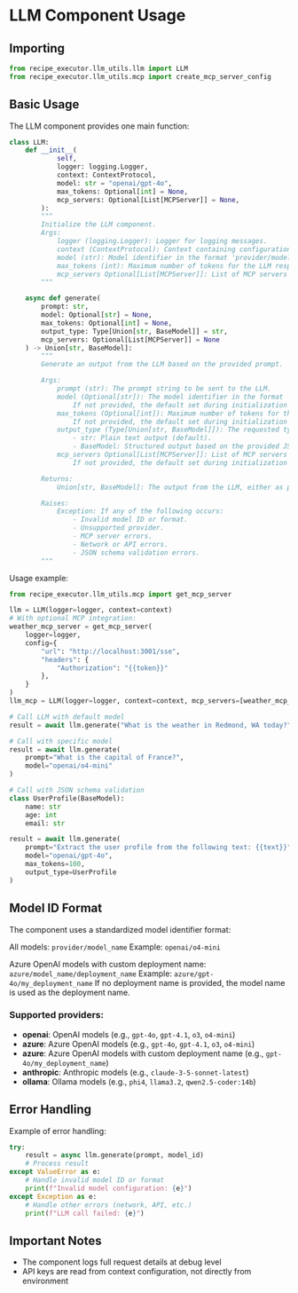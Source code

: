 # LLM Component Usage

## Importing

```python
from recipe_executor.llm_utils.llm import LLM
from recipe_executor.llm_utils.mcp import create_mcp_server_config
```

## Basic Usage

The LLM component provides one main function:

```python
class LLM:
    def __init__(
            self,
            logger: logging.Logger,
            context: ContextProtocol,
            model: str = "openai/gpt-4o",
            max_tokens: Optional[int] = None,
            mcp_servers: Optional[List[MCPServer]] = None,
        ):
        """
        Initialize the LLM component.
        Args:
            logger (logging.Logger): Logger for logging messages.
            context (ContextProtocol): Context containing configuration values (API keys, endpoints).
            model (str): Model identifier in the format 'provider/model_name' (or 'provider/model_name/deployment_name').
            max_tokens (int): Maximum number of tokens for the LLM response.
            mcp_servers Optional[List[MCPServer]]: List of MCP servers for access to tools.
        """

    async def generate(
        prompt: str,
        model: Optional[str] = None,
        max_tokens: Optional[int] = None,
        output_type: Type[Union[str, BaseModel]] = str,
        mcp_servers: Optional[List[MCPServer]] = None
    ) -> Union[str, BaseModel]:
        """
        Generate an output from the LLM based on the provided prompt.

        Args:
            prompt (str): The prompt string to be sent to the LLM.
            model (Optional[str]): The model identifier in the format 'provider/model_name' (or 'provider/model_name/deployment_name').
                If not provided, the default set during initialization will be used.
            max_tokens (Optional[int]): Maximum number of tokens for the LLM response.
                If not provided, the default set during initialization will be used.
            output_type (Type[Union[str, BaseModel]]): The requested type for the LLM output.
                - str: Plain text output (default).
                - BaseModel: Structured output based on the provided JSON schema.
            mcp_servers Optional[List[MCPServer]]: List of MCP servers for access to tools.
                If not provided, the default set during initialization will be used.

        Returns:
            Union[str, BaseModel]: The output from the LLM, either as plain text or structured data.

        Raises:
            Exception: If any of the following occurs:
                - Invalid model ID or format.
                - Unsupported provider.
                - MCP server errors.
                - Network or API errors.
                - JSON schema validation errors.
        """
```

Usage example:

```python
from recipe_executor.llm_utils.mcp import get_mcp_server

llm = LLM(logger=logger, context=context)
# With optional MCP integration:
weather_mcp_server = get_mcp_server(
    logger=logger,
    config={
        "url": "http://localhost:3001/sse",
        "headers": {
            "Authorization": "{{token}}"
        },
    }
)
llm_mcp = LLM(logger=logger, context=context, mcp_servers=[weather_mcp_server])

# Call LLM with default model
result = await llm.generate("What is the weather in Redmond, WA today?")

# Call with specific model
result = await llm.generate(
    prompt="What is the capital of France?",
    model="openai/o4-mini"
)

# Call with JSON schema validation
class UserProfile(BaseModel):
    name: str
    age: int
    email: str

result = await llm.generate(
    prompt="Extract the user profile from the following text: {{text}}",
    model="openai/gpt-4o",
    max_tokens=100,
    output_type=UserProfile
)
```

## Model ID Format

The component uses a standardized model identifier format:

All models: `provider/model_name`
Example: `openai/o4-mini`

Azure OpenAI models with custom deployment name: `azure/model_name/deployment_name`
Example: `azure/gpt-4o/my_deployment_name`
If no deployment name is provided, the model name is used as the deployment name.

### Supported providers:

- **openai**: OpenAI models (e.g., `gpt-4o`, `gpt-4.1`, `o3`, `o4-mini`)
- **azure**: Azure OpenAI models (e.g., `gpt-4o`, `gpt-4.1`, `o3`, `o4-mini`)
- **azure**: Azure OpenAI models with custom deployment name (e.g., `gpt-4o/my_deployment_name`)
- **anthropic**: Anthropic models (e.g., `claude-3-5-sonnet-latest`)
- **ollama**: Ollama models (e.g., `phi4`, `llama3.2`, `qwen2.5-coder:14b`)

## Error Handling

Example of error handling:

```python
try:
    result = async llm.generate(prompt, model_id)
    # Process result
except ValueError as e:
    # Handle invalid model ID or format
    print(f"Invalid model configuration: {e}")
except Exception as e:
    # Handle other errors (network, API, etc.)
    print(f"LLM call failed: {e}")
```

## Important Notes

- The component logs full request details at debug level
- API keys are read from context configuration, not directly from environment
